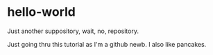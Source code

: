 # hello-world
Just another suppository, wait, no, repository.

Just going thru this tutorial as I'm a github newb.  I also like pancakes.
